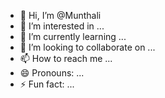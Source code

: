 - 👋 Hi, I’m @Munthali
- 👀 I’m interested in ...
- 🌱 I’m currently learning ...
- 💞️ I’m looking to collaborate on ...
- 📫 How to reach me ...
- 😄 Pronouns: ...
- ⚡ Fun fact: ...

<!---
Munthali/Munthali is a ✨ special ✨ repository because its `README.md` (this file) appears on your GitHub profile.
You can click the Preview link to take a look at your changes.
--->
